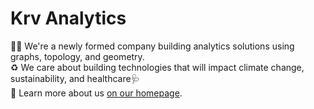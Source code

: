 # Krv Analytics

🙋‍♀️ We're a newly formed company building analytics solutions using graphs, topology, and geometry. \
♻️ We care about building technologies that will impact climate change, sustainability, and healthcare🩺\
🏡 Learn more about us [on our homepage](https://aidos.group).



